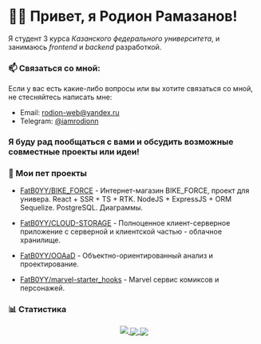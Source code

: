 # 👋🏻 Привет, я **Родион Рамазанов**!

Я студент 3 курса *Казанского федерального университета*, и занимаюсь *frontend* и *backend* разработкой. 

### 📫 Связаться со мной:
Если у вас есть какие-либо вопросы или вы хотите связаться со мной, не стесняйтесь написать мне:
- Email: [rodion-web@yandex.ru](mailto:rodion-web@yandex.ru)
- Telegram: [@iamrodionn](https://t.me/iamrodionn)

### Я буду рад пообщаться с вами и обсудить возможные совместные проекты или идеи!

### 🌱 Мои пет проекты
- [FatB0YY/BIKE_FORCE](https://github.com/FatB0YY/BIKE_FORCE) - Интернет-магазин BIKE_FORCE, проект для универа. React + SSR + TS + RTK. NodeJS + ExpressJS + ORM Sequelize. PostgreSQL. Диаграммы.

- [FatB0YY/CLOUD-STORAGE](https://github.com/FatB0YY/CLOUD-STORAGE) - Полноценное клиент-серверное приложение с серверной и клиентской частью - облачное хранилище.
- [FatB0YY/OOAaD](https://github.com/FatB0YY/OOAaD) - Объектно-ориентированный анализ и проектирование.
- [FatB0YY/marvel-starter_hooks](https://github.com/FatB0YY/marvel-starter_hooks) - Marvel сервис комиксов и персонажей.

### 📊 Статистика
<a href="https://github.com/vn7n24fzkq/github-profile-summary-cards">
    <p align="center">
        <img src="http://github-profile-summary-cards.vercel.app/api/cards/profile-details?username=FatB0YY&theme=github_dark">
        <img align="center" src="https://github-profile-summary-cards.vercel.app/api/cards/stats?username=FatB0YY&theme=github_dark">
        <img align="center" src="https://github-profile-summary-cards.vercel.app/api/cards/productive-time?username=FatB0YY&theme=github_dark"><br>
    </p>
</a>

